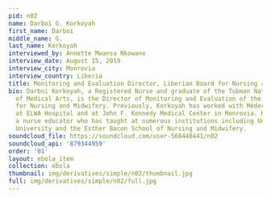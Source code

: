 ```yaml
---
pid: n02
name: Darboi G. Korkoyah
first_name: Darboi
middle_name: G.
last_name: Korkoyah
interviewed_by: Annette Mwansa Nkowane
interview_date: August 15, 2019
interview_city: Monrovia
interview_country: Liberia
title: Monitoring and Evaluation Director, Liberian Board for Nursing and Midwifery
bio: Darboi Korkoyah, a Registered Nurse and graduate of the Tubman National Institute
  of Medical Arts, is the Director of Monitoring and Evaluation of the Liberian Board
  for Nursing and Midwifery. Previously, Korkoyah has worked with Médecins Sans Frontières,
  at ELWA Hospital and at John F. Kennedy Medical Center in Monrovia. Korkoyah is
  a nurse educator who has taught at numerous institutions including United Methodist
  University and the Esther Bacon School of Nursing and Midwifery.
soundcloud_file: https://soundcloud.com/user-568440441/n02
soundcloud_api: '879344959'
order: '01'
layout: ebola_item
collection: ebola
thumbnail: img/derivatives/simple/n02/thumbnail.jpg
full: img/derivatives/simple/n02/full.jpg
---
```

